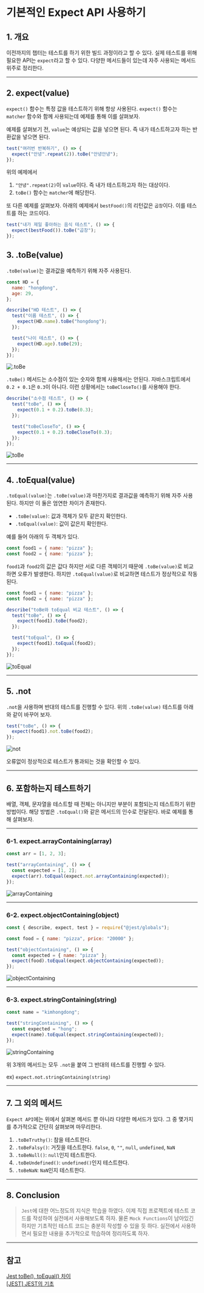 # 기본적인 Expect API 사용하기

## 1. 개요

이전까지의 챕터는 테스트를 하기 위한 빌드 과정이라고 할 수 있다. 실제 테스트를 위해 필요한 API는 `expect`라고 할 수 있다. 다양한 메서드들이 있는데 자주 사용되는 메서드 위주로 정리한다.

---

## 2. expect(value)

`expect()` 함수는 특정 값을 테스트하기 위해 항상 사용된다. `expect()` 함수는 `matcher` 함수와 함께 사용되는데 예제를 통해 이를 살펴보자.

예제를 살펴보기 전, `value`는 예상되는 값을 넣으면 된다. 즉 내가 테스트하고자 하는 반환값을 넣으면 된다.

```javascript
test("여러번 반복하기", () => {
  expect("안녕".repeat(2)).toBe("안녕안녕");
});
```

위의 예제에서

1. `"안녕".repeat(2)`이 `value`이다. 즉 내가 테스트하고자 하는 대상이다.
2. `toBe()` 함수는 `matcher`에 해당한다.

또 다른 예제를 살펴보자. 아래의 예제에서 `bestFood()`의 리턴값은 `곱창`이다. 이를 테스트를 하는 코드이다.

```javascript
test("내가 제일 좋아하는 음식 테스트", () => {
  expect(bestFood()).toBe("곱창");
});
```

## 3. .toBe(value)

`.toBe(value)`는 결과값을 예측하기 위해 자주 사용된다.

```javascript
const HD = {
  name: "hongdong",
  age: 29,
};

describe("HD 테스트", () => {
  test("이름 테스트", () => {
    expect(HD.name).toBe("hongdong");
  });

  test("나이 테스트", () => {
    expect(HD.age).toBe(29);
  });
});
```

![.toBe](/image/Jest/ExpectBasic/toBe1.png)

`.toBe()` 메서드는 소수점이 있는 숫자와 함께 사용해서는 안된다. 자바스크립트에서 `0.2 + 0.1`은 `0.3`이 아니다. 이런 상황에서는 `toBeCloseTo()`를 사용해야 한다.

```javascript
describe("소수점 테스트", () => {
  test("toBe", () => {
    expect(0.1 + 0.2).toBe(0.3);
  });

  test("toBeCloseTo", () => {
    expect(0.1 + 0.2).toBeCloseTo(0.3);
  });
});
```

![toBe](/image/Jest/ExpectBasic/toBe2.png)

---

## 4. .toEqual(value)

`.toEqual(value)`는 `.toBe(value)`과 마찬가지로 결과값을 예측하기 위해 자주 사용된다. 하지만 이 둘은 엄연한 차이가 존재한다.

- `.toBe(value)`: 값과 객체가 모두 같은지 확인한다.
- `.toEqual(value)`: 값이 값은지 확인한다.

예를 들어 아래의 두 객체가 있다.

```javascript
const food1 = { name: "pizza" };
const food2 = { name: "pizza" };
```

`food1`과 `food2`의 값은 값다 하지만 서로 다른 객체이기 때문에 `.toBe(value)`로 비교하면 오류가 발생한다. 하지만 `.toEqual(value)`로 비교하면 테스트가 정상적으로 작동된다.

```javascript
const food1 = { name: "pizza" };
const food2 = { name: "pizza" };

describe("toBe와 toEqual 비교 테스트", () => {
  test("toBe", () => {
    expect(food1).toBe(food2);
  });

  test("toEqual", () => {
    expect(food1).toEqual(food2);
  });
});
```

![toEqual](/image/Jest/ExpectBasic/toEqual1.png)

---

## 5. .not

`.not`을 사용하며 반대의 테스트를 진행할 수 있다. 위의 `.toBe(value)` 테스트를 아래와 같이 바꾸어 보자.

```javascript
test("toBe", () => {
  expect(food1).not.toBe(food2);
});
```

![not](/image/Jest/ExpectBasic/not1.png)

오류없이 정상적으로 테스트가 통과되는 것을 확인할 수 있다.

---

## 6. 포함하는지 테스트하기

배열, 객체, 문자열을 테스트할 때 전체는 아니지만 부분이 포함되는지 테스트하기 위한 방법이다. 해당 방법은 `.toEqual()`와 같은 메서드의 인수로 전달된다. 바로 예제를 통해 살펴보자.

---

### 6-1. expect.arrayContaining(array)

```javascript
const arr = [1, 2, 3];

test("arrayContaining", () => {
  const expected = [1, 2];
  expect(arr).toEqual(expect.not.arrayContaining(expected));
});
```

![arrayContaining](/image/Jest/ExpectBasic/arrayContaining1.png)

---

### 6-2. expect.objectContaining(object)

```javascript
const { describe, expect, test } = require("@jest/globals");

const food = { name: "pizza", price: "20000" };

test("objectContaining", () => {
  const expected = { name: "pizza" };
  expect(food).toEqual(expect.objectContaining(expected));
});
```

![objectContaining](/image/Jest/ExpectBasic/objectContaining1.png)

---

### 6-3. expect.stringContaining(string)

```javascript
const name = "kimhongdong";

test("stringContaining", () => {
  const expected = "hong";
  expect(name).toEqual(expect.stringContaining(expected));
});
```

![stringContaining](/image/Jest/ExpectBasic/stringContaining1.png)

위 3개의 메서드는 모두 `.not`을 붙여 그 반대의 테스트를 진행할 수 있다.

ex) `expect.not.stringContaining(string)`

---

## 7. 그 외의 메서드

`Expect API`에는 위에서 살펴본 메서드 뿐 아니라 다양한 메서드가 있다. 그 중 몇가지를 추가적으로 간단히 살펴보며 마무리한다.

1. `.toBeTruthy()`: 참을 테스트한다.
2. `.toBeFalsy()`: 거짓을 테스트한다. `false`, `0`, `""`, `null`, `undefined`, `NaN`
3. `.toBeNull()`: `null`인지 테스트한다.
4. `.toBeUndefined()`: `undefined()`인지 테스트한다.
5. `.toBeNaN`: `NaN`인지 테스트한다.

---

## 8. Conclusion

> `Jest`에 대한 어느정도의 지식은 학습을 하였다. 이제 직접 프로젝트에 테스트 코드를 작성하여 실전에서 사용해보도록 하자. 물론 `Mock Functions`이 남아있긴 하지만 기초적인 테스트 코드는 충분히 작성할 수 있을 듯 하다. 실전에서 사용하면서 필요한 내용을 추가적으로 학습하여 정리하도록 하자.

---

## 참고

[Jest toBe(), toEqual() 차이](https://til.skylightqp.kr/f43419fa-53d5-42f4-90f4-32293618a5a6)  
[[JEST] JEST의 기초](https://velog.io/@rlaghwns1995/JEST-JEST%EC%9D%98-%EA%B8%B0%EC%B4%88)
